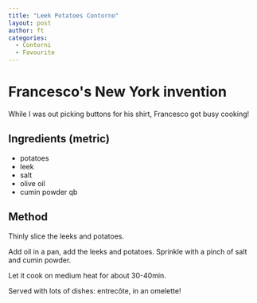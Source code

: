 ```yaml
---
title: "Leek Potatoes Contorno"
layout: post
author: ft
categories:
  - Contorni
  - Favourite 
---
```

# Francesco's New York invention

While I was out picking buttons for his shirt, Francesco got busy cooking!

## Ingredients (metric)

- potatoes 
- leek 
- salt 
- olive oil
- cumin powder qb

## Method

Thinly slice the leeks and potatoes. 

Add oil in a pan, add the leeks and potatoes. Sprinkle with a pinch of salt and cumin powder. 

Let it cook on medium heat for about 30-40min. 

Served with lots of dishes: entrecôte, in an omelette!
